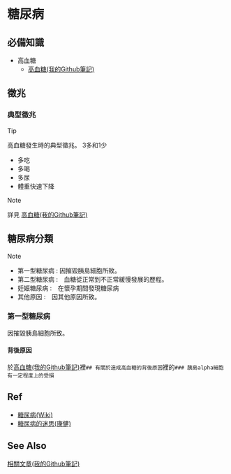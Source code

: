 # 糖尿病
## 必備知識
+ 高血糖
  - [高血糖(我的Github筆記)](https://github.com/40843245/medical/blob/main/disease/diabetes/high%20blood%20sugar_ch.md)
## 徵兆
### 典型徵兆
> [!TIP]
> 高血糖發生時的典型徵兆。
> 3多和1少
> + 多吃
> + 多喝
> + 多尿
> + 體重快速下降

> [!NOTE]
> 詳見
> [高血糖(我的Github筆記)](https://github.com/40843245/medical/blob/main/disease/diabetes/high%20blood%20sugar_ch.md)

## 糖尿病分類
> [!NOTE]
> + 第一型糖尿病 : 因摧毀胰島細胞所致。
> + 第二型糖尿病 :　血糖從正常到不正常緩慢發展的歷程。
> + 妊娠糖尿病 :　在懷孕期間發現糖尿病
> + 其他原因 :　因其他原因所致。

### 第一型糖尿病
因摧毀胰島細胞所致。
#### 背後原因
於[高血糖(我的Github筆記)](https://github.com/40843245/medical/blob/main/disease/diabetes/high%20blood%20sugar_ch.md)裡`## 有關於造成高血糖的背後原因`裡的`### 胰島alpha細胞有一定程度上的受損`
## Ref
+ [糖尿病(Wiki)](https://zh.wikipedia.org/wiki/%E7%B3%96%E5%B0%BF%E7%97%85)
+ [糖尿病的迷思(康健)](https://www.commonhealth.com.tw/article/85073)
  
## See Also
[相關文章(我的Github筆記)](https://github.com/40843245/medical/tree/main/disease/diabetes)



